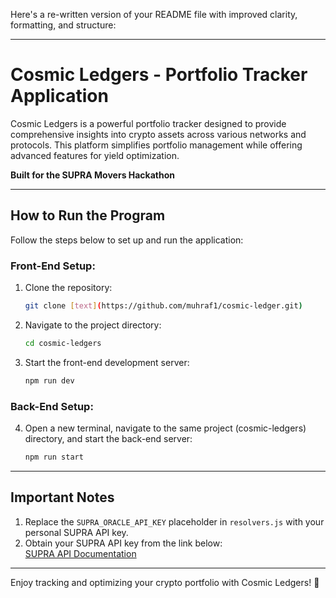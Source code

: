 Here's a re-written version of your README file with improved clarity, formatting, and structure:

---

# Cosmic Ledgers - Portfolio Tracker Application

Cosmic Ledgers is a powerful portfolio tracker designed to provide comprehensive insights into crypto assets across various networks and protocols. This platform simplifies portfolio management while offering advanced features for yield optimization.  

**Built for the SUPRA Movers Hackathon**

---

## How to Run the Program

Follow the steps below to set up and run the application:

### Front-End Setup:
1. Clone the repository:
   ```bash
   git clone [text](https://github.com/muhraf1/cosmic-ledger.git)
   ```
2. Navigate to the project directory:
   ```bash
   cd cosmic-ledgers
   ```
3. Start the front-end development server:
   ```bash
   npm run dev
   ```

### Back-End Setup:
4. Open a new terminal, navigate to the same project (cosmic-ledgers) directory, and start the back-end server:
   ```bash
   npm run start
   ```

---

## Important Notes

1. Replace the `SUPRA_ORACLE_API_KEY` placeholder in `resolvers.js` with your personal SUPRA API key.  
2. Obtain your SUPRA API key from the link below:  
   [SUPRA API Documentation](https://docs.supra.com/oracles/apis-real-time-and-historical-data)  

---

Enjoy tracking and optimizing your crypto portfolio with Cosmic Ledgers! 🚀

